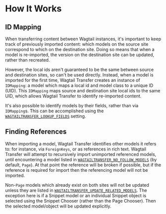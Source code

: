 # How It Works

## ID Mapping

When transferring content between Wagtail instances, it's important to keep track of previously
imported content: which models on the source site correspond to which on the destination site. Doing so
means that when a model is re-imported, the version on the destination site can be updated, rather
than recreated.

However, the local ids aren't guaranteed to be the same between source and destination sites, so can't be used directly.
Instead, when a model is imported for the first time, Wagtail Transfer creates an instance
of `IDMapping`: a model which maps a local id and model class to a unique ID (UID). This `IDMapping` maps source and
destination site local ids to the same UID, which allows Wagtail Transfer to identify re-imported content.

It's also possible to identify models by their fields, rather than via `IDMapping`s. This can be accomplished using the
[`WAGTAILTRANSFER_LOOKUP_FIELDS`](settings.md) setting.

## Finding References

When importing a model, Wagtail Transfer identifies other models it refers to: for instance, via
`ForeignKeys`, or as references in rich text. Wagtail Transfer will attempt to recursively import unimported
referenced models, until encountering a model listed in [`WAGTAILTRANSFER_NO_FOLLOW_MODELS`](settings.md) (by default, `Page`).
At that point the reference will be broken if possible, but if the reference is required for import then the
referencing model will not be imported.

Non-`Page` models which already exist on both sites will not be updated unless they are listed in  [`WAGTAILTRANSFER_UPDATE_RELATED_MODELS`](settings.md). The exception here is if a Snippet model or an individual Snippet object is selected using the Snippet Chooser (rather than the Page Chooser). Then the selected model/object will be updated explicitly.
